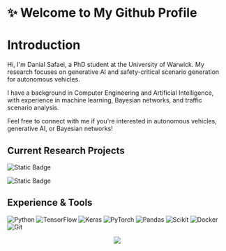 # ✨ Welcome to My Github Profile

# Introduction

Hi, I'm Danial Safaei, a PhD student at the University of Warwick. My research focuses on generative AI and safety-critical scenario generation for autonomous vehicles.

I have a background in Computer Engineering and Artificial Intelligence, with experience in machine learning, Bayesian networks, and traffic scenario analysis.

Feel free to connect with me if you're interested in autonomous vehicles, generative AI, or Bayesian networks!

## Current Research Projects

![Static Badge](https://img.shields.io/badge/Generative%20AI%20for%20Scenario%20Generation-8A2BE2)

![Static Badge](https://img.shields.io/badge/Fidelity%20of%20Synthetic%20Data-8A2BE2)

<!-- ## Contributions
![GitHub streak stats](https://github-readme-streak-stats.herokuapp.com/?user=YourUsername&theme=dark) -->

## Experience & Tools
![Python](https://img.shields.io/badge/Python-14354C?style=for-the-badge&logo=python&logoColor=white)
![TensorFlow](https://img.shields.io/badge/TensorFlow-FF6F00?style=for-the-badge&logo=tensorflow&logoColor=white)
![Keras](https://img.shields.io/badge/Keras-D00000?style=for-the-badge&logo=keras&logoColor=white)
![PyTorch](https://img.shields.io/badge/PyTorch-EE4C2C?style=for-the-badge&logo=pytorch&logoColor=white)
![Pandas](https://img.shields.io/badge/Pandas-150458?style=for-the-badge&logo=pandas&logoColor=white)
![Scikit](https://img.shields.io/badge/Scikit-F7931E?style=for-the-badge&logo=scikit-learn&logoColor=white)
![Docker](https://img.shields.io/badge/Docker-2496ED?style=for-the-badge&logo=docker&logoColor=white)
![Git](https://img.shields.io/badge/Git-F05032?style=for-the-badge&logo=git&logoColor=white)


<!-- ## GitHub Stats
![Your GitHub stats](https://github-readme-stats.vercel.app/api?username=YourUsername&show_icons=true&theme=radical)

### Top Languages
![Top Langs](https://github-readme-stats.vercel.app/api/top-langs/?username=YourUsername&layout=compact&theme=radical)

### Contribution Streak
![GitHub streak stats](https://github-readme-streak-stats.herokuapp.com/?user=YourUsername&theme=dark) -->


<!-- Snake contribution graph -->
<div align="center">
  <img src="https://raw.githubusercontent.com/Danial-Safaei/Danial-Safaei/output/github-contribution-grid-snake.svg" />
</div>